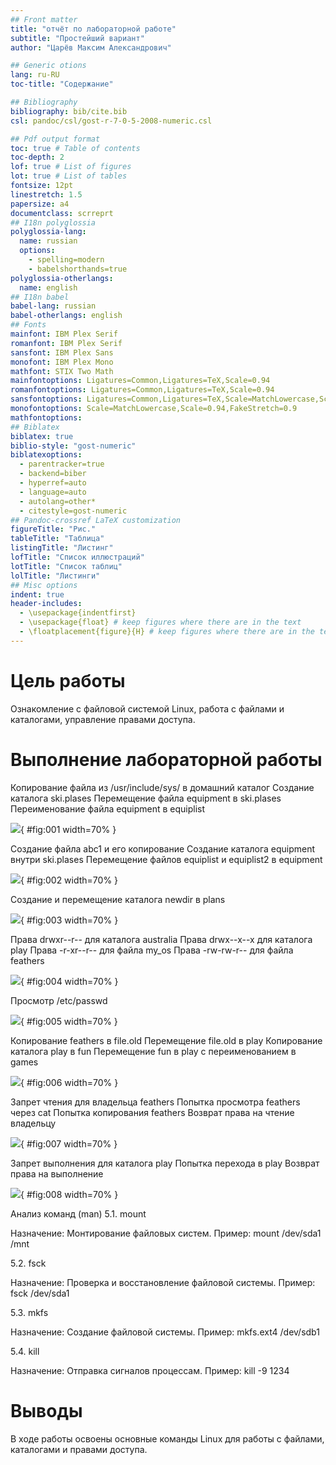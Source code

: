 ```yaml
---
## Front matter
title: "отчёт по лабораторной работе"
subtitle: "Простейший вариант"
author: "Царёв Максим Александрович"

## Generic otions
lang: ru-RU
toc-title: "Содержание"

## Bibliography
bibliography: bib/cite.bib
csl: pandoc/csl/gost-r-7-0-5-2008-numeric.csl

## Pdf output format
toc: true # Table of contents
toc-depth: 2
lof: true # List of figures
lot: true # List of tables
fontsize: 12pt
linestretch: 1.5
papersize: a4
documentclass: scrreprt
## I18n polyglossia
polyglossia-lang:
  name: russian
  options:
	- spelling=modern
	- babelshorthands=true
polyglossia-otherlangs:
  name: english
## I18n babel
babel-lang: russian
babel-otherlangs: english
## Fonts
mainfont: IBM Plex Serif
romanfont: IBM Plex Serif
sansfont: IBM Plex Sans
monofont: IBM Plex Mono
mathfont: STIX Two Math
mainfontoptions: Ligatures=Common,Ligatures=TeX,Scale=0.94
romanfontoptions: Ligatures=Common,Ligatures=TeX,Scale=0.94
sansfontoptions: Ligatures=Common,Ligatures=TeX,Scale=MatchLowercase,Scale=0.94
monofontoptions: Scale=MatchLowercase,Scale=0.94,FakeStretch=0.9
mathfontoptions:
## Biblatex
biblatex: true
biblio-style: "gost-numeric"
biblatexoptions:
  - parentracker=true
  - backend=biber
  - hyperref=auto
  - language=auto
  - autolang=other*
  - citestyle=gost-numeric
## Pandoc-crossref LaTeX customization
figureTitle: "Рис."
tableTitle: "Таблица"
listingTitle: "Листинг"
lofTitle: "Список иллюстраций"
lotTitle: "Список таблиц"
lolTitle: "Листинги"
## Misc options
indent: true
header-includes:
  - \usepackage{indentfirst}
  - \usepackage{float} # keep figures where there are in the text
  - \floatplacement{figure}{H} # keep figures where there are in the text
---
```


# Цель работы

Ознакомление с файловой системой Linux, работа с файлами и каталогами, управление правами доступа.

# Выполнение лабораторной работы

 Копирование файла из /usr/include/sys/ в домашний каталог
Создание каталога ski.plases
 Перемещение файла equipment в ski.plases
Переименование файла equipment в equiplist

![](image/1.PNG){ #fig:001 width=70% }

Создание файла abc1 и его копирование
Создание каталога equipment внутри ski.plases
 Перемещение файлов equiplist и equiplist2 в equipment

![](image/2.PNG){ #fig:002 width=70% }

Создание и перемещение каталога newdir в plans

![](image/3.PNG){ #fig:003 width=70% }

Права drwxr--r-- для каталога australia
 Права drwx--x--x для каталога play
Права -r-xr--r-- для файла my_os
 Права -rw-rw-r-- для файла feathers

![](image/4.PNG){ #fig:004 width=70% }

Просмотр /etc/passwd

![](image/5.PNG){ #fig:005 width=70% }

Копирование feathers в file.old
Перемещение file.old в play
Копирование каталога play в fun
Перемещение fun в play с переименованием в games

![](image/6.PNG){ #fig:006 width=70% }

Запрет чтения для владельца feathers
Попытка просмотра feathers через cat
Попытка копирования feathers
Возврат права на чтение владельцу

![](image/7.PNG){ #fig:007 width=70% }

Запрет выполнения для каталога play
 Попытка перехода в play
 Возврат права на выполнение

![](image/8.PNG){ #fig:008 width=70% }

Анализ команд (man)
5.1. mount

Назначение: Монтирование файловых систем.
Пример:
mount /dev/sda1 /mnt

5.2. fsck

Назначение: Проверка и восстановление файловой системы.
Пример:
fsck /dev/sda1

5.3. mkfs

Назначение: Создание файловой системы.
Пример:
mkfs.ext4 /dev/sdb1

5.4. kill

Назначение: Отправка сигналов процессам.
Пример:
kill -9 1234

# Выводы

В ходе работы освоены основные команды Linux для работы с файлами, каталогами и правами доступа.
